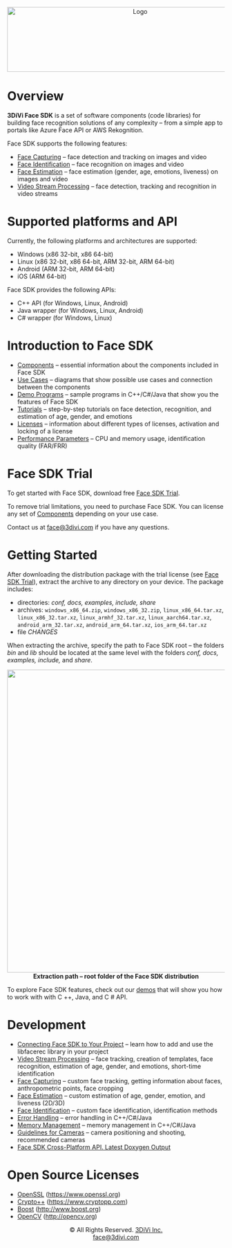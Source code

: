 <p align="center">
<a href="https://face.3divi.com"><img src="doc/img/3divi_logo.png" width="600" height="150" title="3DiVi Logo" alt="Logo"></a>
</p>

# Overview

**3DiVi Face SDK** is a set of software components (code libraries) for building face recognition solutions of any complexity – from a simple app to portals like Azure Face API or AWS Rekognition.

Face SDK supports the following features:
* [Face Capturing](doc/development/face_capturing.md) – face detection and tracking on images and video
* [Face Identification](doc/development/face_identification.md) – face recognition on images and video
* [Face Estimation](doc/development/face_estimation.md)  – face estimation (gender, age, emotions, liveness) on images and video
* [Video Stream Processing](doc/development/video_stream_processing.md)  – face detection, tracking and recognition in video streams

# Supported platforms and API

Currently, the following platforms and architectures are supported:

* Windows (x86 32-bit, x86 64-bit)
* Linux (x86 32-bit, x86 64-bit, ARM 32-bit, ARM 64-bit)
* Android (ARM 32-bit, ARM 64-bit)
* iOS (ARM 64-bit)

Face SDK provides the following APIs:

* C++ API (for Windows, Linux, Android)
* Java wrapper (for Windows, Linux, Android)
* C# wrapper (for Windows, Linux)

# Introduction to Face SDK

  * [Components](doc/components.md) – essential information about the components included in Face SDK
  * [Use Cases](doc/use_cases.md) – diagrams that show possible use cases and connection between the components
  * [Demo Programs](doc/demo_programs) – sample programs in C++/C#/Java that show you the features of Face SDK
  * [Tutorials](doc/tutorials) – step-by-step tutorials on face detection, recognition, and estimation of age, gender, and emotions
  * [Licenses](doc/licenses.md) – information about different types of licenses, activation and locking of a license
  * [Performance Parameters](doc/performance_parameters.md) – CPU and memory usage, identification quality (FAR/FRR)

# Face SDK Trial 

To get started with Face SDK, download free [Face SDK Trial](https://face.3divi.com/products/face_sdk/face_sdk_trial).  

To remove trial limitations, you need to purchase Face SDK. You can license any set of [Components](doc/components.md) depending on your use case.  

Contact us at face@3divi.com if you have any questions.

# Getting Started

After downloading the distribution package with the trial license (see [Face SDK Trial](#face-sdk-trial)), extract the archive to any directory on your device. The package includes:

* directories: *conf, docs, examples, include, share*
* archives: `windows_x86_64.zip`, `windows_x86_32.zip`, `linux_x86_64.tar.xz`, `linux_x86_32.tar.xz`, `linux_armhf_32.tar.xz`, `linux_aarch64.tar.xz`, `android_arm_32.tar.xz`, `android_arm_64.tar.xz`, `ios_arm_64.tar.xz`
* file *CHANGES*

When extracting the archive, specify the path to Face SDK root – the folders *bin* and *lib* should be located at the same level with the folders *conf, docs, examples, include,* and *share*.

<p align="center">
<img width="700" src="doc/img/cpp_extract_OS.png"><br>
<b>Extraction path – root folder of the Face SDK distribution</b><br>
</p>

To explore Face SDK features, check out our [demos](doc/demo_programs) that will show you how to work with with C ++, Java, and C # API. 

# Development 

* [Connecting Face SDK to Your Project](doc/development/connect_facesdk.md) – learn how to add and use the libfacerec library in your project
* [Video Stream Processing](doc/development/video_stream_processing.md) – face tracking, creation of templates, face recognition, estimation of age, gender, and emotions, short-time identification
* [Face Capturing](doc/development/face_capturing.md) – custom face tracking, getting information about faces, anthropometric points, face cropping 
* [Face Estimation](doc/development/face_estimation.md) – custom estimation of age, gender, emotion, and liveness (2D/3D)
* [Face Identification](doc/development/face_identification.md) – custom face identification, identification methods
* [Error Handling](doc/development/error_handling.md) – error handling in C++/C#/Java
* [Memory Management](doc/development/memory_management.md) – memory management in C++/C#/Java
* [Guidelines for Cameras](doc/guidelines_for_cameras.md) – camera positioning and shooting, recommended cameras
* [Face SDK Cross-Platform API. Latest Doxygen Output](http://download.3divi.com/facesdk/0d88ba7c-9a5d-45cd-897a-406fb1fca2d4/latest_docs/english/annotated.html) 

# Open Source Licenses

* [OpenSSL](doc/open_source_licenses/openssl.txt) (https://www.openssl.org)
* [Crypto++](doc/open_source_licenses/crypto%2B%2B.txt) (https://www.cryptopp.com)
* [Boost](doc/open_source_licenses/boost.txt) (http://www.boost.org)
* [OpenCV](doc/open_source_licenses/opencv.txt) (http://opencv.org)

<div align="center">© All Rights Reserved. <a href="https://3divi.com/">3DiVi Inc.</a></div>
<div align="center"><a href="mailto: face@3divi.com">face@3divi.com</a></div>
